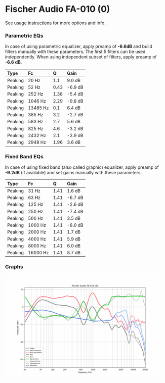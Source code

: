 # Fischer Audio FA-010 (0)
See [usage instructions](https://github.com/jaakkopasanen/AutoEq#usage) for more options and info.

### Parametric EQs
In case of using parametric equalizer, apply preamp of **-6.6dB** and build filters manually
with these parameters. The first 5 filters can be used independently.
When using independent subset of filters, apply preamp of **-6.6 dB**.

| Type    | Fc       |    Q | Gain    |
|:--------|:---------|:-----|:--------|
| Peaking | 20 Hz    | 1.1  | 9.0 dB  |
| Peaking | 52 Hz    | 0.43 | -6.9 dB |
| Peaking | 252 Hz   | 1.38 | -5.4 dB |
| Peaking | 1046 Hz  | 2.29 | -9.8 dB |
| Peaking | 13485 Hz | 0.1  | 6.4 dB  |
| Peaking | 385 Hz   | 3.2  | -2.7 dB |
| Peaking | 583 Hz   | 2.7  | 5.6 dB  |
| Peaking | 825 Hz   | 4.6  | -3.2 dB |
| Peaking | 2432 Hz  | 2.1  | -3.9 dB |
| Peaking | 2948 Hz  | 1.96 | 3.6 dB  |

### Fixed Band EQs
In case of using fixed band (also called graphic) equalizer, apply preamp of **-9.2dB**
(if available) and set gains manually with these parameters.

| Type    | Fc       |    Q | Gain    |
|:--------|:---------|:-----|:--------|
| Peaking | 31 Hz    | 1.41 | 1.6 dB  |
| Peaking | 63 Hz    | 1.41 | -6.7 dB |
| Peaking | 125 Hz   | 1.41 | -2.6 dB |
| Peaking | 250 Hz   | 1.41 | -7.4 dB |
| Peaking | 500 Hz   | 1.41 | 3.5 dB  |
| Peaking | 1000 Hz  | 1.41 | -8.0 dB |
| Peaking | 2000 Hz  | 1.41 | 1.7 dB  |
| Peaking | 4000 Hz  | 1.41 | 5.9 dB  |
| Peaking | 8000 Hz  | 1.41 | 6.0 dB  |
| Peaking | 16000 Hz | 1.41 | 8.7 dB  |

### Graphs
![](./Fischer%20Audio%20FA-010%20(0).png)